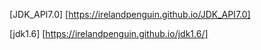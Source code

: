 [JDK_API7.0] [https://irelandpenguin.github.io/JDK_API7.0]

[jdk1.6] [https://irelandpenguin.github.io/jdk1.6/]
